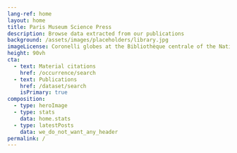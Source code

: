 ```yaml
---
lang-ref: home
layout: home
title: Paris Museum Science Press
description: Browse data extracted from our publications
background: /assets/images/placeholders/library.jpg
imageLicense: Coronelli globes at the Bibliothèque centrale of the National Museum of Natural History, Paris © MNHN - A. Iatzoura.
height: 90vh
cta:
  - text: Material citations
    href: /occurrence/search
  - text: Publications
    href: /dataset/search
    isPrimary: true
composition:
  - type: heroImage
  - type: stats
    data: home.stats
  - type: latestPosts
    data: we_do_not_want_any_header   
permalink: /
---
```

